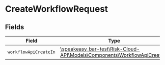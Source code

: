 # CreateWorkflowRequest


## Fields

| Field                                                                                                                  | Type                                                                                                                   | Required                                                                                                               | Description                                                                                                            |
| ---------------------------------------------------------------------------------------------------------------------- | ---------------------------------------------------------------------------------------------------------------------- | ---------------------------------------------------------------------------------------------------------------------- | ---------------------------------------------------------------------------------------------------------------------- |
| `workflowApiCreateIn`                                                                                                  | [\speakeasy_bar-test\Risk-Cloud-API\Models\Components\WorkflowApiCreateIn](../../models/shared/WorkflowApiCreateIn.md) | :heavy_check_mark:                                                                                                     | N/A                                                                                                                    |
